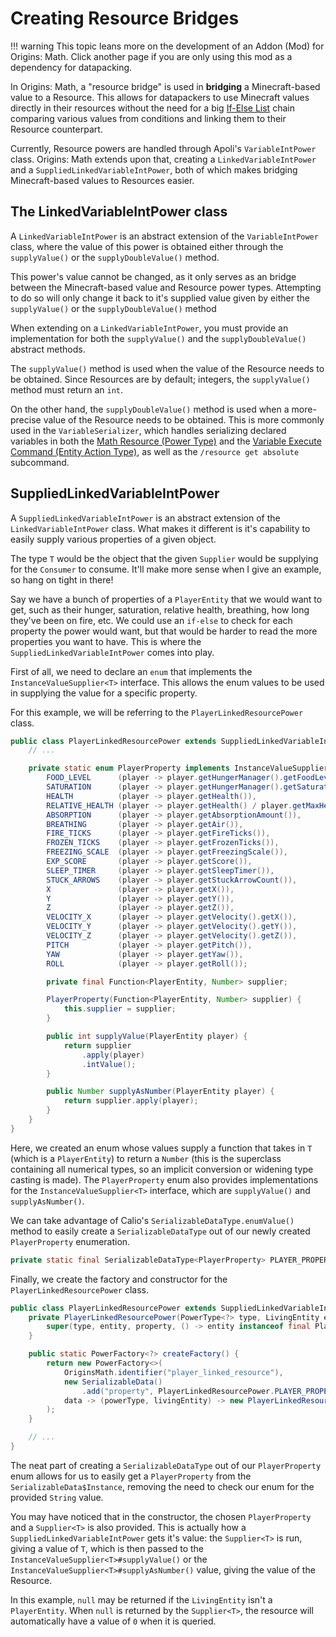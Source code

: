 # Creating Resource Bridges

!!! warning 
	This topic leans more on the development of an Addon (Mod) for Origins: Math. Click another page if you are only using this mod as a dependency for datapacking.

In Origins: Math, a "resource bridge" is used in **bridging** a Minecraft-based value to a Resource. This allows for datapackers to use Minecraft values directly in their resources without the need for a big [If-Else List](https://origins.readthedocs.io/en/latest/types/meta_action_types/if_else_list/) chain comparing various values from conditions and linking them to their Resource counterpart.

Currently, Resource powers are handled through Apoli's `VariableIntPower` class. Origins: Math extends upon that, creating a `LinkedVariableIntPower` and a `SuppliedLinkedVariableIntPower`, both of which makes bridging Minecraft-based values to Resources easier.

## The LinkedVariableIntPower class

A `LinkedVariableIntPower` is an abstract extension of the `VariableIntPower` class, where the value of this power is obtained either through the `supplyValue()` or the `supplyDoubleValue()` method.

This power's value cannot be changed, as it only serves as an bridge between the Minecraft-based value and Resource power types. Attempting to do so will only change it back to it's supplied value given by either the `supplyValue()` or the `supplyDoubleValue()` method

When extending on a `LinkedVariableIntPower`, you must provide an implementation for both the `supplyValue()` and the `supplyDoubleValue()` abstract methods.

The `supplyValue()` method is used when the value of the Resource needs to be obtained. Since Resources are by default; integers, the `supplyValue()` method must return an `int`.

On the other hand, the `supplyDoubleValue()` method is used when a more-precise value of the Resource needs to be obtained. This is more commonly used in the `VariableSerializer`, which handles serializing declared variables in both the [Math Resource (Power Type)](../types/power_types/math_resource.md) and the [Variable Execute Command (Entity Action Type)](../types/entity_action_types/variable_execute_command.md), as well as the `/resource get absolute` subcommand.

## SuppliedLinkedVariableIntPower

A `SuppliedLinkedVariableIntPower` is an abstract extension of the `LinkedVariableIntPower` class. What makes it different is it's capability to easily supply various properties of a given object.

The type `T` would be the object that the given `Supplier` would be supplying for the `Consumer` to consume. It'll make more sense when I give an example, so hang on tight in there!

Say we have a bunch of properties of a `PlayerEntity` that we would want to get, such as their hunger, saturation, relative health, breathing, how long they've been on fire, etc. We could use an `if-else` to check for each property the power would want, but that would be harder to read the more properties you want to have. This is where the `SuppliedLinkedVariableIntPower` comes into play.

First of all, we need to declare an `enum` that implements the `InstanceValueSupplier<T>` interface. This allows the enum values to be used in supplying the value for a specific property.

For this example, we will be referring to the `PlayerLinkedResourcePower` class.
```java
public class PlayerLinkedResourcePower extends SuppliedLinkedVariableIntPower<PlayerEntity> {
	// ...

	private static enum PlayerProperty implements InstanceValueSupplier<PlayerEntity> {
		FOOD_LEVEL      (player -> player.getHungerManager().getFoodLevel()),
		SATURATION      (player -> player.getHungerManager().getSaturationLevel()),
		HEALTH          (player -> player.getHealth()),
		RELATIVE_HEALTH (player -> player.getHealth() / player.getMaxHealth()),
		ABSORPTION      (player -> player.getAbsorptionAmount()),
		BREATHING       (player -> player.getAir()),
		FIRE_TICKS      (player -> player.getFireTicks()),
		FROZEN_TICKS    (player -> player.getFrozenTicks()),
		FREEZING_SCALE  (player -> player.getFreezingScale()),
		EXP_SCORE       (player -> player.getScore()),
		SLEEP_TIMER     (player -> player.getSleepTimer()),
		STUCK_ARROWS    (player -> player.getStuckArrowCount()),
		X               (player -> player.getX()),
		Y               (player -> player.getY()),
		Z               (player -> player.getZ()),
		VELOCITY_X      (player -> player.getVelocity().getX()),
		VELOCITY_Y      (player -> player.getVelocity().getY()),
		VELOCITY_Z      (player -> player.getVelocity().getZ()),
		PITCH           (player -> player.getPitch()),
		YAW             (player -> player.getYaw()),
		ROLL            (player -> player.getRoll());

		private final Function<PlayerEntity, Number> supplier;

		PlayerProperty(Function<PlayerEntity, Number> supplier) {
			this.supplier = supplier;
		}

		public int supplyValue(PlayerEntity player) {
			return supplier
				.apply(player)
				.intValue();
		}

		public Number supplyAsNumber(PlayerEntity player) {
			return supplier.apply(player);
		}
	}
}
``` 

Here, we created an enum whose values supply a function that takes in `T` (which is a `PlayerEntity`) to return a `Number` (this is the superclass containing all numerical types, so an implicit conversion or widening type casting is made). The `PlayerProperty` enum also provides implementations for the `InstanceValueSupplier<T>` interface, which are `supplyValue()` and `supplyAsNumber()`.

We can take advantage of Calio's `SerializableDataType.enumValue()` method to easily create a `SerializableDataType` out of our newly created `PlayerProperty` enumeration.
```java
private static final SerializableDataType<PlayerProperty> PLAYER_PROPERTY = SerializableDataType.enumValue(PlayerProperty.class);
```

Finally, we create the factory and constructor for the `PlayerLinkedResourcePower` class.
```java
public class PlayerLinkedResourcePower extends SuppliedLinkedVariableIntPower<PlayerEntity> {
	private PlayerLinkedResourcePower(PowerType<?> type, LivingEntity entity, PlayerProperty property) {
		super(type, entity, property, () -> entity instanceof final PlayerEntity player ? player : null);
	}

	public static PowerFactory<?> createFactory() {
		return new PowerFactory<>(
			OriginsMath.identifier("player_linked_resource"),
			new SerializableData()
				.add("property", PlayerLinkedResourcePower.PLAYER_PROPERTY),
			data -> (powerType, livingEntity) -> new PlayerLinkedResourcePower(powerType, livingEntity, data.get("property"))
		);
	}

	// ...
}
```
The neat part of creating a `SerializableDataType` out of our `PlayerProperty` enum allows for us to easily get a `PlayerProperty` from the `SerializableData$Instance`, removing the need to check our enum for the provided `String` value.

You may have noticed that in the constructor, the chosen `PlayerProperty` and a `Supplier<T>` is also provided. This is actually how a `SuppliedLinkedVariableIntPower` gets it's value: the `Supplier<T>` is run, giving a value of `T`, which is then passed to the `InstanceValueSupplier<T>#supplyValue()` or the `InstanceValueSupplier<T>#supplyAsNumber()` value, giving the value of the Resource.

In this example, `null` may be returned if the `LivingEntity` isn't a `PlayerEntity`. When `null` is returned by the `Supplier<T>`, the resource will automatically have a value of `0` when it is queried.